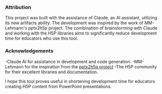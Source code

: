 ### Attribution

This project was built with the assistance of Claude, an AI assistant, utilizing its new artifacts ability. The development was inspired by the work of MM-Lehmann's pptx2h5p project.
The combination of brainstorming with Claude and working with the H5P libraries aims to significantly reduce development time for educators who use this tool.

### Acknowledgements

-Claude AI for assistance in development and code generation.
-MM-Lehmann for the inspiration from the [pptx2h5p project](https://github.com/MM-Lehmann/pptx2h5p)
-The H5P community for their excellent libraries and documentation.

I hope this tool proves useful in shortening development time for educators creating H5P content from PowerPoint presentations.
